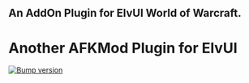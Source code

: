 ## An AddOn Plugin for ElvUI World of Warcraft.

# Another AFKMod Plugin for ElvUI

[![Bump version](https://github.com/NLshaen/ElvUI_AFKMod/actions/workflows/bump_version.yml/badge.svg)](https://github.com/NLshaen/ElvUI_AFKMod/actions/workflows/bump_version.yml)


